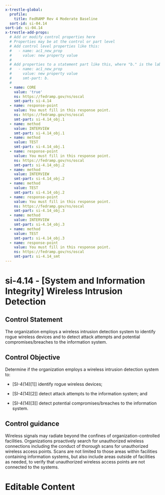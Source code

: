 ```yaml
---
x-trestle-global:
  profile:
    title: FedRAMP Rev 4 Moderate Baseline
  sort-id: si-04.14
sort-id: si-04.14
x-trestle-add-props:
  # Add or modify control properties here
  # Properties may be at the control or part level
  # Add control level properties like this:
  #   - name: ac1_new_prop
  #     value: new property value
  #
  # Add properties to a statement part like this, where "b." is the label of the target statement part
  #   - name: ac1_new_prop
  #     value: new property value
  #     smt-part: b.
  #
  - name: CORE
    value: 'true'
    ns: https://fedramp.gov/ns/oscal
    smt-part: si-4.14
  - name: response-point
    value: You must fill in this response point.
    ns: https://fedramp.gov/ns/oscal
    smt-part: si-4.14_obj.1
  - name: method
    value: INTERVIEW
    smt-part: si-4.14_obj.1
  - name: method
    value: TEST
    smt-part: si-4.14_obj.1
  - name: response-point
    value: You must fill in this response point.
    ns: https://fedramp.gov/ns/oscal
    smt-part: si-4.14_obj.2
  - name: method
    value: INTERVIEW
    smt-part: si-4.14_obj.2
  - name: method
    value: TEST
    smt-part: si-4.14_obj.2
  - name: response-point
    value: You must fill in this response point.
    ns: https://fedramp.gov/ns/oscal
    smt-part: si-4.14_obj.3
  - name: method
    value: INTERVIEW
    smt-part: si-4.14_obj.3
  - name: method
    value: TEST
    smt-part: si-4.14_obj.3
  - name: response-point
    value: You must fill in this response point.
    ns: https://fedramp.gov/ns/oscal
    smt-part: si-4.14_smt
---
```


# si-4.14 - \[System and Information Integrity\] Wireless Intrusion Detection

## Control Statement

The organization employs a wireless intrusion detection system to identify rogue wireless devices and to detect attack attempts and potential compromises/breaches to the information system.

## Control Objective

Determine if the organization employs a wireless intrusion detection system to:

- \[SI-4(14)[1]\] identify rogue wireless devices;

- \[SI-4(14)[2]\] detect attack attempts to the information system; and

- \[SI-4(14)[3]\] detect potential compromises/breaches to the information system.

## Control guidance

Wireless signals may radiate beyond the confines of organization-controlled facilities. Organizations proactively search for unauthorized wireless connections including the conduct of thorough scans for unauthorized wireless access points. Scans are not limited to those areas within facilities containing information systems, but also include areas outside of facilities as needed, to verify that unauthorized wireless access points are not connected to the systems.

# Editable Content

<!-- Make additions and edits below -->
<!-- The above represents the contents of the control as received by the profile, prior to additions. -->
<!-- If the profile makes additions to the control, they will appear below. -->
<!-- The above markdown may not be edited but you may edit the content below, and/or introduce new additions to be made by the profile. -->
<!-- If there is a yaml header at the top, parameter values may be edited. Use --set-parameters to incorporate the changes during assembly. -->
<!-- The content here will then replace what is in the profile for this control, after running profile-assemble. -->
<!-- The added parts in the profile for this control are below.  You may edit them and/or add new ones. -->
<!-- Each addition must have a heading either of the form ## Control my_addition_name -->
<!-- or ## Part a. (where the a. refers to one of the control statement labels.) -->
<!-- "## Control" parts are new parts added after the statement part. -->
<!-- "## Part" parts are new parts added into the top-level statement part with that label. -->
<!-- Subparts may be added with nested hash levels of the form ### My Subpart Name -->
<!-- underneath the parent ## Control or ## Part being added -->
<!-- See https://ibm.github.io/compliance-trestle/tutorials/ssp_profile_catalog_authoring/ssp_profile_catalog_authoring for guidance. -->
